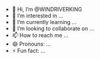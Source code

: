 - 👋 Hi, I’m @WINDRIVERKING
- 👀 I’m interested in ...
- 🌱 I’m currently learning ...
- 💞️ I’m looking to collaborate on ...
- 📫 How to reach me ...
- 😄 Pronouns: ...
- ⚡ Fun fact: ...

<!---
WINDRIVERKING/WINDRIVERKING is a ✨ special ✨ repository because its `README.md` (this file) appears on your GitHub profile.
You can click the Preview link to take a look at your changes.
--->
